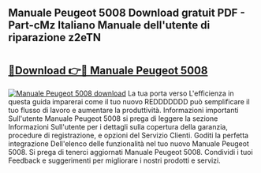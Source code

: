 ## Manuale Peugeot 5008 Download gratuit PDF - Part-cMz Italiano Manuale dell'utente di riparazione z2eTN

# <h2><a href="http://dfbgdq.blite.top/?on=Manuale+Peugeot+5008">🔗Download 👉🔴 Manuale Peugeot 5008</a></h2>

[![Manuale Peugeot 5008 download](https://i.imgur.com/lujVjoI.png)](http://dfbgdq.blite.top/?on=Manuale+Peugeot+5008)
La tua porta verso L'efficienza in questa guida imparerai come il tuo nuovo REDDDDDDD può semplificare il tuo flusso di lavoro e aumentare la produttività. Informazioni importanti Sull'utente Manuale Peugeot 5008 si prega di leggere la sezione Informazioni Sull'utente per i dettagli sulla copertura della garanzia, procedure di registrazione, e opzioni del Servizio Clienti. Goditi la perfetta integrazione Dell'elenco delle funzionalità nel tuo nuovo Manuale Peugeot 5008. Si prega di tenerci aggiornati Manuale Peugeot 5008. Condividi i tuoi Feedback e suggerimenti per migliorare i nostri prodotti e servizi.
